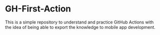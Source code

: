 # GH-First-Action
This is a simple repository to understand and practice GitHub Actions with the idea of being able to export the knowledge to mobile app development.
